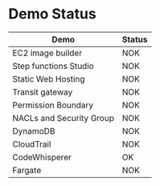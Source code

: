 # Demo Status

| Demo                     | Status |
| ------------------------ | ------ |
| EC2 image builder        | NOK    |
| Step functions Studio    | NOK    |
| Static Web Hosting       | NOK    |
| Transit gateway          | NOK    |
| Permission Boundary      | NOK    |
| NACLs and Security Group | NOK    |
| DynamoDB                 | NOK    |
| CloudTrail               | NOK    |
| CodeWhisperer            | OK     |
| Fargate                  | NOK    |

